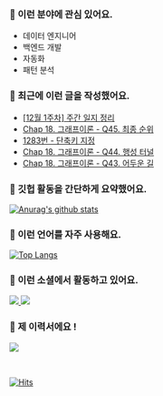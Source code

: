 ### 📡 이런 분야에 관심 있어요.

- 데이터 엔지니어
- 백엔드 개발
- 자동화
- 패턴 분석

### 📝 최근에 이런 글을 작성했어요.

<!-- BLOG-POST-LIST:START -->
- [[12월 1주차] 주간 일지 정리](https://blex.me/@mildsalmon/12%EC%9B%94-1%EC%A3%BC%EC%B0%A8-%EC%A3%BC%EA%B0%84-%EC%9D%BC%EC%A7%80-%EC%A0%95%EB%A6%AC)
- [Chap 18. 그래프이론 - Q45. 최종 순위](https://blex.me/@mildsalmon/chap-18-%EA%B7%B8%EB%9E%98%ED%94%84%EC%9D%B4%EB%A1%A0-q45-%EC%B5%9C%EC%A2%85-%EC%88%9C%EC%9C%84)
- [1283번 - 단축키 지정](https://blex.me/@mildsalmon/1283%EB%B2%88-%EB%8B%A8%EC%B6%95%ED%82%A4-%EC%A7%80%EC%A0%95)
- [Chap 18. 그래프이론 - Q44. 행성 터널](https://blex.me/@mildsalmon/chap-18-%EA%B7%B8%EB%9E%98%ED%94%84%EC%9D%B4%EB%A1%A0-q44-%ED%96%89%EC%84%B1-%ED%84%B0%EB%84%90)
- [Chap 18. 그래프이론 - Q43. 어두운 길](https://blex.me/@mildsalmon/chap-18-%EA%B7%B8%EB%9E%98%ED%94%84%EC%9D%B4%EB%A1%A0-q43-%EC%96%B4%EB%91%90%EC%9A%B4-%EA%B8%B8)
<!-- BLOG-POST-LIST:END -->

### 📑 깃헙 활동을 간단하게 요약했어요.

[![Anurag's github stats](https://github-readme-stats.vercel.app/api?username=mildsalmon&count_private=false&show_icons=true)](https://github.com/mildsalmon)

### 🥇 이런 언어를 자주 사용해요.

[![Top Langs](https://github-readme-stats.vercel.app/api/top-langs/?username=mildsalmon&hide=html)](https://github.com/mildsalmon)

### 🔮 이런 소셜에서 활동하고 있어요.

<p>

<a href="https://blex.me/@mildsalmon/about">
    <img src="http://img.shields.io/badge/BLOG-black?style=plastic&logo=bloglovin">
</a>

<a href="https://solved.ac/profile/mildsalmon">
    <img src="http://img.shields.io/badge/backjoon-blueviolet?style=plastic">
</a>

### 📜 제 이력서에요 !

<!-- <a href="https://mildsalmon.notion.site/c6540c28f55a4d90b4d2dcb181e15307">
    <img src="https://img.shields.io/badge/Resume-orange?style=social&logo=MailChimp">
</a>

<a href="https://mildsalmon.notion.site/c6540c28f55a4d90b4d2dcb181e15307">
    <img src="https://img.shields.io/badge/Resume-orange?style=plastic&logo=MailChimp">
</a>
    
<a href="https://mildsalmon.notion.site/c6540c28f55a4d90b4d2dcb181e15307">
    <img src="https://img.shields.io/badge/Resume-orange?style=plastic&logo=Jordan">
</a>
    
<a href="https://mildsalmon.notion.site/c6540c28f55a4d90b4d2dcb181e15307">
    <img src="https://img.shields.io/badge/Resume-orange?style=plastic&logo=GreenSock">
</a> -->
    
<a href="https://mildsalmon.notion.site/c6540c28f55a4d90b4d2dcb181e15307">
    <img src="https://img.shields.io/badge/Resume-orange?style=plastic&logo=Notion">
</a>
    

<p>
<br>

[![Hits](https://hits.seeyoufarm.com/api/count/incr/badge.svg?url=https%3A%2F%2Fgithub.com%2Fmildsalmon)](https://hits.seeyoufarm.com)
